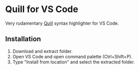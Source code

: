 # Quill for VS Code
Very rudamentary [Quill](https://github.com/thepat02/quill) syntax highlighter for VS Code.

## Installation
1. Download and extract folder.
2. Open VS Code and open command palette (Ctrl+Shift+P).
3. Type "Install from location" and select the extracted folder.